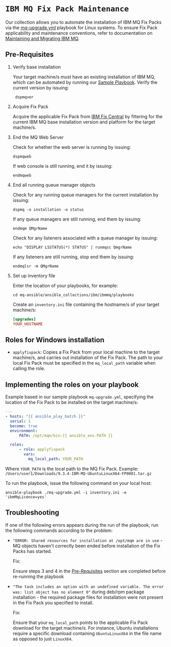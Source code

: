 # `IBM MQ Fix Pack Maintenance` 

Our collection allows you to automate the installation of IBM MQ Fix Packs via the [mq-upgrade.yml](https://github.com/bimsara-yasitha01/mq-ansible/blob/main/playbooks/mq-upgrade.yml) playbook for Linux systems. To ensure Fix Pack applicability and maintenance conventions, refer to documentation on [Maintaining and Migrating IBM MQ](https://www.ibm.com/docs/en/ibm-mq/9.3?topic=migrating-maintaining).

## Pre-Requisites

1. Verify base installation

    Your target machine/s must have an existing installation of IBM MQ, which can be automated by running our [Sample Playbook](https://github.com/ibm-messaging/mq-ansible#run-our-sample-playbook). Verify the current version by issuing:

    ```shell
     dspmqver
    ```

2. Acquire Fix Pack

    Acquire the applicable Fix Pack from [IBM Fix Central](https://www.ibm.com/support/fixcentral) by filtering for the current IBM MQ base installation version and platform for the target machine/s.

3. End the MQ Web Server

    Check for whether the web server is running by issuing:

    ```shell
    dspmqweb
    ```

    If web console is still running, end it by issuing:

    ```shell
    endmqweb
    ```

4. End all running queue manager objects

    Check for any running queue managers for the current installation by issuing:

    ```shell
    dspmq -o installation -o status
    ```

    If any queue managers are still running, end them by issuing:

    ```shell
    endmqm QMgrName
    ```
        
    Check for any listeners associated with a queue manager by issuing:

    ```shell
    echo "DISPLAY LSSTATUS(*) STATUS" | runmqsc QmgrName
    ```

    If any listeners are still running, stop end them by issuing:

    ```shell
    endmqlsr -m QMgrName
    ```
5. Set up inventory file

     Enter the location of your playbooks, for example:

     ```shell
     cd mq-ansible/ansible_collections/ibm/ibmmq/playbooks
     ```

    Create an `inventory.ini` file containing the hostname/s of your target machine/s:

    ```ini
    [upgrades]
    YOUR_HOSTNAME
    ```

## Roles for Windows installation

  - ``applyfixpack``: Copies a Fix Pack from your local machine to the target machine/s, and carries out installation of the Fix Pack. The path to your local Fix Pack must be specified in the `mq_local_path` variable when calling the role.

## Implementing the roles on your playbook

  Example based in our sample playbook `mq-upgrade.yml`, specifying the location of the Fix Pack to be installed on the target machine/s:

  ```yaml
---
- hosts: "{{ ansible_play_batch }}"
    serial: 1
    become: true
    environment:
        PATH: /opt/mqm/bin:{{ ansible_env.PATH }}

    roles:
        - role: applyfixpack
          vars:
            mq_local_path: YOUR_PATH
```

Where `YOUR_PATH` is the local path to the MQ Fix Pack. Example: `/Users/user1/Downloads/9.3.4-IBM-MQ-UbuntuLinuxX64-FP0001.tar.gz`

  
To run the playbook, issue the following command on your local host:

```
ansible-playbook ./mq-upgrade.yml -i inventory.ini -e 'ibmMqLicence=yes'
```
    
## Troubleshooting

If one of the following errors appears during the run of the playbook, run the following commands according to the problem:

- `"ERROR: Shared resources for installation at /opt/mqm are in use` - MQ objects haven't correctly been ended before installation of the Fix Packs has started. 

    Fix: 
    
    Ensure steps 3 and 4 in the [Pre-Requisites](#pre-requisites) section are completed before re-running the playbook

- `"The task includes an option with an undefined variable. The error was: list object has no element 0"` during deb/rpm package installation - the required package files for installation were not present in the Fix Pack you specified to install.

    Fix: 
    
    Ensure that your `mq_local_path` points to the applicable Fix Pack download for the target machine/s. For instance, Ubuntu installations require a specific download containing `UbuntuLinuxX64` in the file name as opposed to just `LinuxX64`.